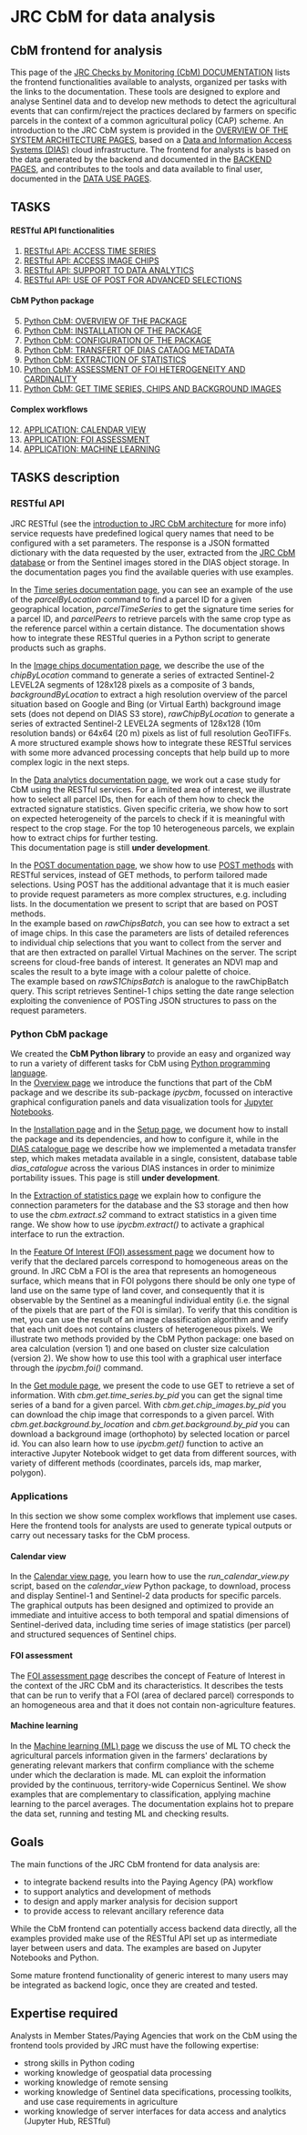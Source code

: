 # JRC CbM for data analysis

## CbM frontend for analysis  

This page of the [JRC Checks by Monitoring (CbM) DOCUMENTATION](dias4cbm_intro.md) lists the frontend functionalities available to analysts, organized per tasks with the links to the documentation. These tools are designed to explore and analyse Sentinel data and to develop new methods to detect the agricultural events that can confirm/reject the practices declared by farmers on specific parcels in the context of a common agricultural policy (CAP) scheme. An introduction to the JRC CbM system is provided in the [OVERVIEW OF THE SYSTEM ARCHITECTURE PAGES](dias4cbm_architecture.md), based on a [Data and Information Access Systems (DIAS)](https://www.copernicus.eu/en/access-data/dias) cloud infrastructure. The frontend for analysts is based on the data generated by the backend and documented in the [BACKEND PAGES](dias4cbm_setup.md), and contributes to the tools and data available to final user, documented in the [DATA USE PAGES](dias4cbm_use.md).

## TASKS

#### RESTful API functionalities  
1. [RESTful API: ACCESS TIME SERIES](api_ts.md)  
2. [RESTful API: ACCESS IMAGE CHIPS](api_imgs.md)  
3. [RESTful API: SUPPORT TO DATA ANALYTICS](api_analytics.md)  
4. [RESTful API: USE OF POST FOR ADVANCED SELECTIONS](api_post.md)  

#### CbM Python package  
5. [Python CbM: OVERVIEW OF THE PACKAGE](cbm_overview.md)  
6. [Python CbM: INSTALLATION OF THE PACKAGE](cbm_install.md)  
7. [Python CbM: CONFIGURATION OF THE PACKAGE](cbm_config.md)  
8. [Python CbM: TRANSFERT OF DIAS CATAOG METADATA](cbm_card.md)  
9. [Python CbM: EXTRACTION OF STATISTICS](cbm_ext.md)  
10. [Python CbM: ASSESSMENT OF FOI HETEROGENEITY AND CARDINALITY](cbm_foi.md)  
11. [Python CbM: GET TIME SERIES, CHIPS AND BACKGROUND IMAGES](cbm_get.md)  

#### Complex workflows  
12. [APPLICATION: CALENDAR VIEW](uc_calendar.md)  
13. [APPLICATION: FOI ASSESSMENT](uc_foi.md)  
14. [APPLICATION: MACHINE LEARNING](uc_ml.md)  

## TASKS description

### RESTful API
JRC RESTful (see  the [introduction to JRC CbM architecture](dias4cbm_architecture.md) for more info) service requests have predefined logical query names that need to be configured with a set parameters. The response is a JSON formatted dictionary with the data requested by the user, extracted from the [JRC CbM database](setup_database.md) or from the Sentinel images stored in the DIAS object storage. In the documentation pages you find the available queries with use examples.  

In the [Time series documentation page](api_ts.md), you can see an example of the use of the *parcelByLocation* command to find a parcel ID for a given geographical location, *parcelTimeSeries* to get the signature time series for a parcel ID, and *parcelPeers* to retrieve parcels with the same crop type as the reference parcel within a certain distance. The documentation shows how to integrate these RESTful queries in a Python script to generate products such as graphs.  

In the [Image chips documentation page](api_imgs.md), we describe the use of the *chipByLocation* command to generate a series of extracted Sentinel-2 LEVEL2A segments of 128x128 pixels as a composite of 3 bands, *backgroundByLocation* to extract a high resolution overview of the parcel situation based on Google and Bing (or Virtual Earth) background image sets (does not depend on DIAS S3 store), *rawChipByLocation* to generate a series of extracted Sentinel-2 LEVEL2A segments of 128x128 (10m resolution bands) or 64x64 (20 m) pixels as list of full resolution GeoTIFFs. A more structured example shows how to integrate these RESTful services with some more advanced processing concepts that help build up to more complex logic in the next steps.  

In the [Data analytics documentation page](api_analytics.md), we work out a case study for CbM using the RESTful services. For a limited area of interest, we illustrate how to select all parcel IDs, then for each of them how to check the extracted signature statistics. Given specific criteria, we show how to sort on expected heterogeneity of the parcels to check if it is meaningful with respect to the crop stage. For the top 10 heterogeneous parcels, we explain how to extract chips for further testing.  
This documentation page is still **under development**.

In the [POST documentation page](api_post.md), we show how to use [POST methods](https://restfulapi.net/http-methods) with RESTful services, instead of GET methods, to perform tailored made selections. Using POST has the additional advantage that it is much easier to provide request parameters as more complex structures, e.g. including lists. In the documentation we present to script that are based on POST methods.  
In the example based on *rawChipsBatch*, you can see how to extract a set of image chips. In this case the parameters are lists of detailed references to individual chip selections that you want to collect from the server and that are then extracted on parallel Virtual Machines on the server. The script screens for cloud-free bands of interest. It generates an NDVI map and scales the result to a byte image with a colour palette of choice.  
The example based on *rawS1ChipsBatch* is analogue to the rawChipBatch query. This script retrieves Sentinel-1 chips setting the date range selection exploiting the convenience of POSTing JSON structures to pass on the request parameters.  

### Python CbM package  
We created the **CbM Python library** to provide an easy and organized way to run a variety of different tasks for CbM using [Python programming language](https://www.python.org/).  
In the [Overview page](cbm_overview.md) we introduce the functions that part of the CbM package and we describe its sub-package *ipycbm*, focussed on interactive graphical configuration panels and data visualization tools for [Jupyter Notebooks](https://jupyter.org/).  

In the [Installation page](cbm_install.md) and in the [Setup page](cbm_config.md), we document how to install the package and its dependencies, and how to configure it, while in the [DIAS catalogue page](cbm_card.md) we describe how we implemented a metadata transfer step, which makes metadata available in a single, consistent, database table *dias_catalogue* across the various DIAS instances in order to minimize portability issues. This page is still **under development**.  

In the [Extraction of statistics page](cbm_ext.md) we explain how to configure the connection parameters for the database and the S3 storage and then how to use the *cbm.extract.s2* command to extract statistics in a given time range. We show how to use *ipycbm.extract()* to activate a graphical interface to run the extraction.  

In the [Feature Of Interest (FOI) assessment page](cbm_foi.md) we document how to verify that the declared parcels correspond to homogeneous areas on the ground. In JRC CbM a FOI is the area that represents an homogeneous surface, which means that in FOI polygons there should be only one type of land use on the same type of land cover, and consequently that it is observable by the Sentinel as a meaningful individual entity (i.e. the signal of the pixels that are part of the FOI is similar). To verify that this condition is met, you can use the result of an image classification algorithm and verify that each unit does not contains clusters of heterogeneous pixels. We illustrate two methods provided by the CbM Python package: one based on area calculation (version 1) and one based on cluster size calculation (version 2). We show how to use this tool with a graphical user interface through the *ipycbm.foi()* command.  

In the [Get module page](cbm_get.md), we present the code to use GET to retrieve a set of information. With *cbm.get.time_series.by_pid* you can get the signal time series of a band for a given parcel. With *cbm.get.chip_images.by_pid* you can download the chip image that corresponds to a given parcel. With *cbm.get.background.by_location* and *cbm.get.background.by_pid* you can download a background image (orthophoto) by selected location or parcel id. You can also learn how to use *ipycbm.get()* function to active an interactive Jupyter Notebook widget to get data from different sources, with variety of different methods (coordinates, parcels ids, map marker, polygon).  

### Applications  
In this section we show some complex workflows that implement use cases. Here the frontend tools for analysts are used to generate typical outputs or carry out necessary tasks for the CbM process.  

#### Calendar view  
In the [Calendar view page](uc_calendar.md), you learn how to use the *run_calendar_view.py* script, based on the *calendar_view* Python package, to download, process and display Sentinel-1 and Sentinel-2 data products for specific parcels. The graphical outputs has been designed and optimized to provide an immediate and intuitive access to both temporal and spatial dimensions of Sentinel-derived data, including time series of image statistics (per parcel) and structured sequences of Sentinel chips.

#### FOI assessment  
The [FOI assessment page](uc_foi.md) describes the concept of Feature of Interest in the context of the JRC CbM and its characteristics. It describes the tests that can be run to verify that a FOI (area of declared parcel) corresponds to an homogeneous area and that it does not contain non-agriculture features.

#### Machine learning  
In the [Machine learning (ML) page](uc_calendar.md) we discuss the use of ML TO check the agricultural parcels information given in the farmers' declarations by generating relevant markers that confirm compliance with the scheme under which the declaration is made. ML can exploit the information provided by the continuous, territory-wide Copernicus Sentinel. We show examples that are complementary to classification, applying machine learning to the parcel averages. The documentation explains hot to prepare the data set, running and testing ML and checking results.  

## Goals
The main functions of the JRC CbM frontend for data analysis are:  
* to integrate backend results into the Paying Agency (PA) workflow  
* to support analytics and development of methods  
* to design and apply marker analysis for decision support  
* to provide access to relevant ancillary reference data  

While the CbM frontend can potentially access backend data directly, all the examples provided make use of the RESTful API set up as intermediate layer between users and data. The examples are based on Jupyter Notebooks and Python.  

Some mature frontend functionality of generic interest to many users may be integrated as backend logic, once they are created and tested.  

## Expertise required
Analysts in Member States/Paying Agencies that work on the CbM using the frontend tools provided by JRC must have the following expertise:
* strong skills in Python coding  
* working knowledge of geospatial data processing  
* working knowledge of remote sensing  
* working knowledge of Sentinel data specifications, processing toolkits, and use case requirements in agriculture  
* working knowledge of server interfaces for data access and analytics (Jupyter Hub, RESTful)
